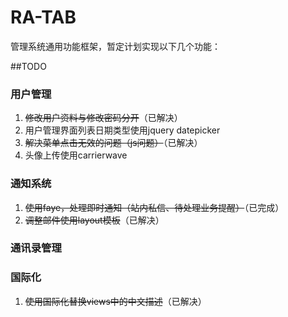RA-TAB
=====
管理系统通用功能框架，暂定计划实现以下几个功能：

##TODO

### 用户管理
  1. ~~修改用户资料与修改密码分开~~（已解决）
  2. 用户管理界面列表日期类型使用jquery datepicker
  3. ~~解决菜单点击无效的问题（js问题）~~（已解决）
  4. 头像上传使用carrierwave

### 通知系统
  1. ~~使用faye，处理即时通知（站内私信、待处理业务提醒）~~（已完成）
  2. ~~调整邮件使用layout模板~~（已解决）

### 通讯录管理

### 国际化
  1. ~~使用国际化替换views中的中文描述~~（已解决）
